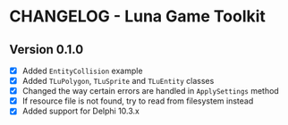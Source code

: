 # CHANGELOG - Luna Game Toolkit

## Version 0.1.0
- [x] Added `EntityCollision` example
- [x] Added `TLuPolygon`, `TLuSprite` and `TLuEntity` classes
- [x] Changed the way certain errors are handled in `ApplySettings` method
- [x] If resource file is not found, try to read from filesystem instead
- [x] Added support for Delphi 10.3.x 